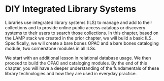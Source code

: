 # DIY Integrated Library Systems

Libraries use integrated library systems (ILS) to manage and add to their collections and
to provide online public access catalogs or discovery systems to their users to search those collections.
In this chapter, based on the LAMP stack we created in the prior chapter, we will build a basic ILS.
Specifically, we will create a bare bones OPAC and a bare bones cataloging module, two cornerstone modules in all ILSs.

We start with an additional lesson in relational database usage.
We then proceed to build the OPAC and cataloging modules.
By the end of this chapter, you will have a deeper understanding of the fundamentals of these library technologies
and how they are used in everyday practice.
